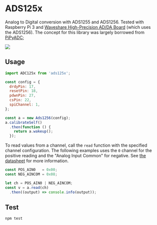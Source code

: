 # ADS125x

Analog to Digital conversion with ADS1255 and ADS1256. Tested with Raspberry Pi 3 and [Waveshare High-Precision AD/DA Board](https://www.waveshare.com/wiki/High-Precision_AD/DA_Board) (which uses the ADS1256). The concept for this library was largely borrowed from [PiPyADC](https://github.com/ul-gh/PiPyADC);

![](http://www.ti.com/graphics/folders/partimages/ADS1256.jpg)

## Usage

```js
import ADC125x from 'ads125x';

const config = {
  drdyPin: 17,
  resetPin: 18,
  pdwnPin: 27,
  csPin: 22,
  spiChannel: 1,
};

const a = new Ads1256(config);
a.calibrateSelf()
  .then(function () {
    return a.wakeup();
  });
```

To read values from a channel, call the `read` function with the specified channel configuration. The following examples uses the `0` channel for the positive reading and the "Analog Input Common" for negative. See [the datasheet](http://www.ti.com/lit/ds/symlink/ads1256.pdf) for more information.

```js
const POS_AIN0   = 0x00;
const NEG_AINCOM = 0x08;

let ch = POS_AIN0 | NEG_AINCOM;
const v = a.read(ch)
  .then((output) => console.info(output));
```

## Test

```
npm test
```
